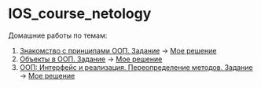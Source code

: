 # IOS_course_netology
Домашние работы по темам:
1. [Знакомство с принципами ООП. Задание](https://github.com/netology-code/aios-homeworks/blob/master/1.1_homework.md) -> [Мое решение](https://github.com/NaughtySquire/IOS_course_netology/blob/AIOS/HW1/master/Rogatkin_IOS20_HW1_1.playground/Contents.swift)
2. [Объекты в ООП. Задание](https://github.com/netology-code/aios-homeworks/blob/master/1.2_homework.md) -> [Мое решение](https://github.com/NaughtySquire/IOS_course_netology/blob/AIOS/HW1/master/Rogatkin_IOS20_HW1_2.playground/Contents.swift)
3. [ООП: Интерфейс и реализация. Переопределение методов. Задание](https://github.com/netology-code/aios-homeworks/blob/master/1.3_homework.md) -> [Мое решение](https://github.com/NaughtySquire/IOS_course_netology/blob/AIOS/HW1/master/Rogatkin_IOS20_HW1_3.playground/Contents.swift)
